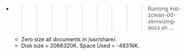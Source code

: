 * >>>>>>>>> Running inst-zclean-00-zerosizing-docs.sh ...
  * Zero size all documents in /usr/share/.
  * Disk size = 2066320K. Space Used = -48316K.
